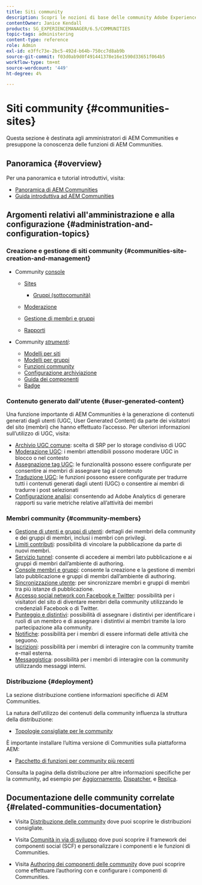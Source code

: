 ```yaml
---
title: Siti community
description: Scopri le nozioni di base delle community Adobe Experience Manager (AEM) per amministratori che hanno già familiarità con le sue funzioni di base.
contentOwner: Janice Kendall
products: SG_EXPERIENCEMANAGER/6.5/COMMUNITIES
topic-tags: administering
content-type: reference
role: Admin
exl-id: e3ffc73e-2bc5-492d-b64b-750cc7d8ab9b
source-git-commit: f03d0ab9d0f491441378e16e1590d33651f064b5
workflow-type: tm+mt
source-wordcount: '449'
ht-degree: 4%

---
```


# Siti community {#communities-sites}

Questa sezione è destinata agli amministratori di AEM Communities e presuppone la conoscenza delle funzioni di AEM Communities.

## Panoramica {#overview}

Per una panoramica e tutorial introduttivi, visita:

* [Panoramica di AEM Communities](overview.md)
* [Guida introduttiva ad AEM Communities](getting-started.md)

## Argomenti relativi all&#39;amministrazione e alla configurazione {#administration-and-configuration-topics}

### Creazione e gestione di siti community {#communities-site-creation-and-management}

* Community [console](consoles.md)

   * [Sites](sites-console.md)

      * [Gruppi (sottocomunità)](groups.md)

   * [Moderazione](moderation.md)
   * [Gestione di membri e gruppi](members.md)
   * [Rapporti](reports.md)

* Community [*strumenti*](tools.md):

   * [Modelli per siti](sites.md)
   * [Modelli per gruppi](tools-groups.md)
   * [Funzioni community](functions.md)
   * [Configurazione archiviazione](srp-config.md)
   * [Guida dei componenti](components-guide.md)
   * [Badge](badges.md)


### Contenuto generato dall&#39;utente {#user-generated-content}

Una funzione importante di AEM Communities è la generazione di contenuti generati dagli utenti (UGC, User Generated Content) da parte dei visitatori del sito (membri) che hanno effettuato l’accesso. Per ulteriori informazioni sull’utilizzo di UGC, visita:

* [Archivio UGC comune](working-with-srp.md): scelta di SRP per lo storage condiviso di UGC
* [Moderazione UGC](moderate-ugc.md): i membri attendibili possono moderare UGC in blocco o nel contesto
* [Assegnazione tag UGC](tag-ugc.md): le funzionalità possono essere configurate per consentire ai membri di assegnare tag al contenuto
* [Traduzione UGC](translate-ugc.md): le funzioni possono essere configurate per tradurre tutti i contenuti generati dagli utenti (UGC) o consentire ai membri di tradurre i post selezionati
* [Configurazione analisi](analytics.md): consentendo ad Adobe Analytics di generare rapporti su varie metriche relative all’attività dei membri

### Membri community {#community-members}

* [Gestione di utenti e gruppi di utenti](users.md): dettagli dei membri della community e dei gruppi di membri, inclusi i membri con privilegi.
* [Limiti contributi](limits.md): possibilità di vincolare la pubblicazione da parte di nuovi membri.
* [Servizio tunnel](deploy-communities.md#tunnel-service-on-author): consente di accedere ai membri lato pubblicazione e ai gruppi di membri dall’ambiente di authoring.
* [Console membri e gruppi](members.md): consente la creazione e la gestione di membri lato pubblicazione e gruppi di membri dall’ambiente di authoring.
* [Sincronizzazione utente](sync.md): per sincronizzare membri e gruppi di membri tra più istanze di pubblicazione.
* [Accesso social network con Facebook e Twitter](social-login.md): possibilità per i visitatori del sito di diventare membri della community utilizzando le credenziali Facebook o di Twitter.
* [Punteggio e distintivi](implementing-scoring.md): possibilità di assegnare i distintivi per identificare i ruoli di un membro e di assegnare i distintivi ai membri tramite la loro partecipazione alla community.
* [Notifiche](notifications.md): possibilità per i membri di essere informati delle attività che seguono.
* [Iscrizioni](subscriptions.md): possibilità per i membri di interagire con la community tramite e-mail esterna.
* [Messaggistica](messaging.md): possibilità per i membri di interagire con la community utilizzando messaggi interni.

### Distribuzione {#deployment}

La sezione distribuzione contiene informazioni specifiche di AEM Communities.

La natura dell’utilizzo dei contenuti della community influenza la struttura della distribuzione:

* [Topologie consigliate per le community](topologies.md)

È importante installare l’ultima versione di Communities sulla piattaforma AEM:

* [Pacchetto di funzioni per community più recenti](deploy-communities.md#latestfeaturepack)

Consulta la pagina della distribuzione per altre informazioni specifiche per la community, ad esempio per [Aggiornamento](upgrade.md), [Dispatcher](dispatcher.md), e [Replica](deploy-communities.md#replication-agents-on-author).

## Documentazione delle community correlate {#related-communities-documentation}

* Visita [Distribuzione delle community](deploy-communities.md) dove puoi scoprire le distribuzioni consigliate.

* Visita [Comunità in via di sviluppo](communities.md) dove puoi scoprire il framework dei componenti social (SCF) e personalizzare i componenti e le funzioni di Communities.

* Visita [Authoring dei componenti delle community](author-communities.md) dove puoi scoprire come effettuare l’authoring con e configurare i componenti di Communities.
